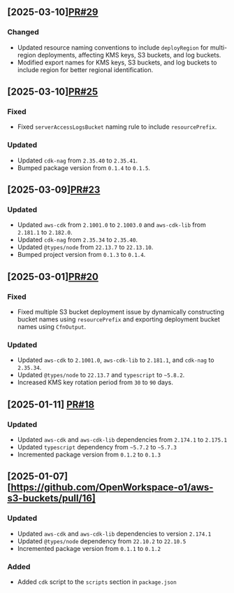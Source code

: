 ## [2025-03-10][PR#29](https://github.com/OpenWorkspace-o1/aws-ow-s3-buckets/pull/29)

### Changed
- Updated resource naming conventions to include `deployRegion` for multi-region deployments, affecting KMS keys, S3 buckets, and log buckets.
- Modified export names for KMS keys, S3 buckets, and log buckets to include region for better regional identification.

## [2025-03-10][PR#25](https://github.com/OpenWorkspace-o1/aws-ow-s3-buckets/pull/25)

### Fixed
- Fixed `serverAccessLogsBucket` naming rule to include `resourcePrefix`.

### Updated
- Updated `cdk-nag` from `2.35.40` to `2.35.41`.
- Bumped package version from `0.1.4` to `0.1.5`.

## [2025-03-09][PR#23](https://github.com/OpenWorkspace-o1/aws-s3-buckets/pull/23)

### Updated
- Updated `aws-cdk` from `2.1001.0` to `2.1003.0` and `aws-cdk-lib` from `2.181.1` to `2.182.0`.
- Updated `cdk-nag` from `2.35.34` to `2.35.40`.
- Updated `@types/node` from `22.13.7` to `22.13.10`.
- Bumped project version from `0.1.3` to `0.1.4`.

## [2025-03-01][PR#20](https://github.com/OpenWorkspace-o1/aws-s3-buckets/pull/20)

### Fixed
- Fixed multiple S3 bucket deployment issue by dynamically constructing bucket names using `resourcePrefix` and exporting deployment bucket names using `CfnOutput`.

### Updated
- Updated `aws-cdk` to `2.1001.0`, `aws-cdk-lib` to `2.181.1`, and `cdk-nag` to `2.35.34`.
- Updated `@types/node` to `22.13.7` and `typescript` to `~5.8.2`.
- Increased KMS key rotation period from `30` to `90` days.

## [2025-01-11] [PR#18](https://github.com/OpenWorkspace-o1/aws-s3-buckets/pull/18)

### Updated
- Updated `aws-cdk` and `aws-cdk-lib` dependencies from `2.174.1` to `2.175.1`
- Updated `typescript` dependency from `~5.7.2` to `~5.7.3`
- Incremented package version from `0.1.2` to `0.1.3`

## [2025-01-07][https://github.com/OpenWorkspace-o1/aws-s3-buckets/pull/16]

### Updated
- Updated `aws-cdk` and `aws-cdk-lib` dependencies to version `2.174.1`
- Updated `@types/node` dependency from `22.10.2` to `22.10.5`
- Incremented package version from `0.1.1` to `0.1.2`

### Added

- Added `cdk` script to the `scripts` section in `package.json`
